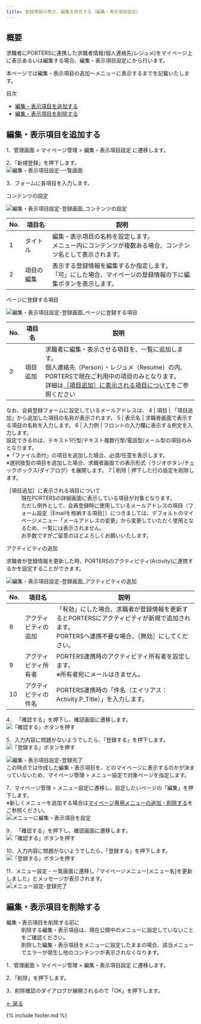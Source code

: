 ```yaml
---
title: 登録情報の表示、編集を許可する（編集・表示項目設定）
---
```

## 概要
求職者にPORTERSに連携した求職者情報(個人連絡先/レジュメ)をマイページ上に表示あるいは編集する場合、編集・表示項目設定にから行います。

<!--![編集・表示項目の表示イメージ](https://e2info.github.io/hrdeli-docs/manual/img/XXX)-->

本ページでは編集・表示項目の追加～メニューに表示するまでを記載いたします。<br>

<div class="index">
    <p>目次</p>
    <ul>
        <li>
            <a href="https://e2info.github.io/hrdeli-docs/manual/mypage_field-setting#create">
                編集・表示項目を追加する
            </a>
        </li>
        <li>
            <a href="https://e2info.github.io/hrdeli-docs/manual/mypage_field-setting#delete">
                編集・表示項目を削除する
            </a>
        </li>
    </ul>
</div>

<h2 id="create"> 編集・表示項目を追加する</h2>

1．管理画面 > マイページ管理 > 編集・表示項目設定 に遷移します。

2．「新規登録」を押下します。<br>
![編集・表示項目設定-一覧画面](https://e2info.github.io/hrdeli-docs/manual/img/mypage_field-setting-c_02.png)

3．フォームに各項目を入力します。<br>

<p class="table_title">コンテンツの設定</p>

![編集・表示項目設定-登録画面_コンテンツの設定](https://e2info.github.io/hrdeli-docs/manual/img/mypage_field-setting_create-contents.png)

No. | 項目名 | 説明 | 
------------- | ------------- | ------------- |  
1 | タイトル | 編集・表示項目の名称を設定します。<br>メニュー内にコンテンツが複数ある場合、コンテンツ名として表示されます。
2 | 項目の編集 | 表示する登録情報を編集するか指定します。<br>「可」にした場合、マイページの登録情報の下に編集ボタンを表示します。

<p class="table_title">ページに登録する項目</p>

![編集・表示項目設定-登録画面_ページに登録する項目](https://e2info.github.io/hrdeli-docs/manual/img/mypage_field-setting_create-form.png)

No. | 項目名 | 説明 | 
------------- | ------------- | ------------- |  
3 | 項目追加 | 求職者に編集・表示させる項目を、一覧に追加します。<br>個人連絡先（Person）・レジュメ（Resume）の内、PORTERSで現在ご利用中の項目のみとなります。<br>詳細は<a href="https://e2info.github.io/hrdeli-docs/manual/mypage_field-setting#tips_item">［項目追加］に表示される項目について</a>をご参照ください
なお、会員登録フォームに設定しているメールアドレスは、
4 | 項目 | 「項目追加」から追加した項目の名称が表示されます。
5 | 表示名 | 求職者画面で表示する項目の名称を入力します。
6 | 入力例 | フロントの入力欄に表示する例文を入力します。<br>設定できるのは、テキスト1行型/テキスト複数行型/電話型/メール型の項目のみとなります。<br>※「ファイル添付」の項目を追加した場合、必須/任意を表示します。<br>※選択肢型の項目を追加した場合、求職者画面での表示形式（ラジオボタン/チェックボックス/ダイアログ）を展開します。
7 | 削除 | 押下した行の設定を削除します。

<dl id="tips_item" class="tips">
    <dt>［項目追加］に表示される項目について</dt>
    <dd>
        現在PORTERSの詳細画面に表示している項目が対象となります。<br>
        ただし例外として、会員登録時に使用しているメールアドレスの項目（フォーム設定［Emailを格納する項目］）につきましては、デフォルトのマイページメニュー「メールアドレスの変更」から変更していただく使用となるため、一覧には表示されません。<br>
        お手数ですがご留意のほどよろしくお願いいたします。
    </dd>
</dl>

<p class="table_title">アクティビティの追加</p>

求職者が登録情報を更新した時、PORTERSのアクティビティ(Activity)に連携するかを設定することができます。

![編集・表示項目設定-登録画面_アクティビティの追加](https://e2info.github.io/hrdeli-docs/manual/img/mypage_field-setting_create-activity.png)

No. | 項目名 | 説明
------------- | ------------- | ------------- |  
8 | アクティビティの追加 | 「有効」にした場合、求職者が登録情報を更新するとPORTERSにアクティビティが新規で追加されます。<br>PORTERSへ連携不要な場合、［無効］にしてください。
9 | アクティビティ所有者 | PORTERS連携時のアクティビティ所有者を設定します。<br>※所有者宛にメールはきません。
10 | アクティビティの件名 | PORTERS連携時の「件名（エイリアス：Activity.P_Title）」を入力します。

4． 「確認する」を押下し、確認画面に遷移します。<br>
![「確認する」ボタンを押す](https://e2info.github.io/hrdeli-docs/manual/img/common_push-check-button_with_back-button.png)

5．入力内容に問題がないようでしたら、「登録する」を押下します。<br>
![「登録する」ボタンを押す](https://e2info.github.io/hrdeli-docs/manual/img/common_push-registration-button_with_back-button.png.png)
<br>

![編集・表示項目設定-登録完了](https://e2info.github.io/hrdeli-docs/manual/img/mypage_mypage_field-setting_complete.png)
<br>
この時点では作成した編集・表示項目を、どのマイページに表示するのかが決まっていないため、マイページ管理 > メニュー設定で対象ページを指定します。

7．マイページ管理 > メニュー設定に遷移し、設定したいページの「編集」を押下します。<br>
※新しくメニューを追加する場合は[マイページ専用メニューの追加・削除する](https://e2info.github.io/hrdeli-docs/manual/mypage_menu)をご参照ください。<br>
![メニューに編集・表示項目を設定](https://e2info.github.io/hrdeli-docs/manual/img/mypage_field-setting_setting.png)

9． 「確認する」を押下し、確認画面に遷移します。<br>
![「確認する」ボタンを押す](https://e2info.github.io/hrdeli-docs/manual/img/common_push-check-button_with_back-button.png)

10．入力内容に問題がないようでしたら、「登録する」を押下します。<br>
![「登録する」ボタンを押す](https://e2info.github.io/hrdeli-docs/manual/img/common_push-registration-button_with_back-button.png)

11．メニュー設定 - 一覧画面に遷移し「マイページメニュー[メニュー名]を更新しました」とメッセージが表示されます。<br>
![メニュー設定-登録完了](https://e2info.github.io/hrdeli-docs/manual/img/mypage_menu_complete.png)

<h2 id="delete">編集・表示項目を削除する</h2>

<dl class="tips">
    <dt>編集・表示項目を削除する前に</dt>
    <dd>
        削除する編集・表示項目は、現在公開中のメニューに設定していないことをご確認ください。<br>
        削除した編集・表示項目をメニューに設定したままの場合、該当メニューでエラーが発生し他のコンテンツが表示されなくなります。
    </dd>
</dl>


1．管理画面 > マイページ管理 > 編集・表示項目設定 に遷移します。

2．「削除」を押下します。

3．削除確認のダイアログが展開されるので「OK」を押下します。<br>



[← 戻る](https://e2info.github.io/hrdeli-docs/)

{% include footer.md %}